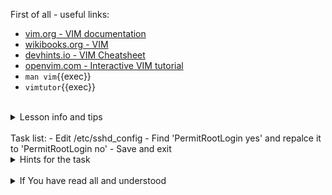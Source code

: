 First of all - useful links:

- [vim.org - VIM documentation]([https://link.org/](https://www.vim.org/docs.php))
- [wikibooks.org - VIM](https://en.wikibooks.org/wiki/Vim)
- [devhints.io - VIM Cheatsheet](https://devhints.io/vim)
- [openvim.com - Interactive VIM tutorial](https://openvim.com/)
- `man vim`{{exec}}
- `vimtutor`{{exec}}
<br>
<details><summary>Lesson info and tips</summary>
<pre>
  This is most common scenario for using VIM
    $ vim filename
    i
    Some test
    :wq
    $ cat filename
</pre>
</details>
<br>
Task list:
- Edit /etc/sshd_config
- Find 'PermitRootLogin yes' and repalce it to 'PermitRootLogin no'
- Save and exit

<details><summary>Hints for the task</summary>
<pre>
<strong>Task 1:</strong>
  $ vim PermitRootLogin yes
<br>
<strong>Task 2:</strong>
  In command mode type:
    :%s/PermitRootLogin yes/PermitRootLogin no/gc
  then
    :wq
</pre>
</details>
<br>
<details><summary>If You have read all and understood</summary>
<pre>
`touch IReadAllAndUndnderstood`{{exec}}
</pre>

